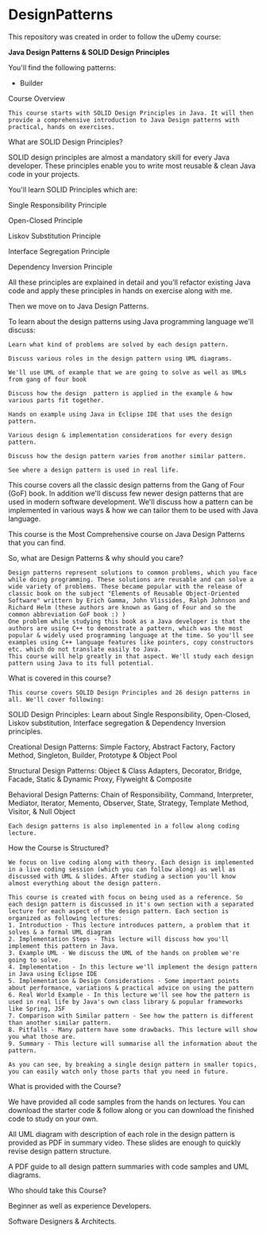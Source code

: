# DesignPatterns

This repository was created in order to follow the uDemy course:

**Java Design Patterns & SOLID Design Principles**

You'll find the following patterns:

* Builder



Course Overview

    This course starts with SOLID Design Principles in Java. It will then provide a comprehensive introduction to Java Design patterns with practical, hands on exercises.



What are SOLID Design Principles?

SOLID design principles are almost a mandatory skill for every Java developer. These principles enable you to write most reusable & clean Java code in your projects.

You'll learn SOLID Principles which are:

Single Responsibility Principle

Open-Closed Principle

Liskov Substitution Principle

Interface Segregation Principle

Dependency Inversion Principle



All these principles are explained in detail and you'll refactor existing Java code and apply these principles in hands on exercise along with me.

Then we move on to Java Design Patterns.

To learn about the design patterns using Java programming language we'll discuss:   

    Learn what kind of problems are solved by each design pattern.

    Discuss various roles in the design pattern using UML diagrams.

    We'll use UML of example that we are going to solve as well as UMLs from gang of four book

    Discuss how the design  pattern is applied in the example & how various parts fit together.

    Hands on example using Java in Eclipse IDE that uses the design pattern.

    Various design & implementation considerations for every design pattern.

    Discuss how the design pattern varies from another similar pattern.

    See where a design pattern is used in real life.

This course covers all the classic design patterns from the Gang of Four (GoF) book. In addition we'll discuss few newer design patterns that are used in modern software development. We'll discuss how a pattern can be implemented in various ways & how we can tailor them to be used with Java language.

This course is the Most Comprehensive course on Java Design Patterns that you can find.



So, what are Design Patterns & why should you care?

    Design patterns represent solutions to common problems, which you face while doing programming. These solutions are reusable and can solve a wide variety of problems. These became popular with the release of classic book on the subject "Elements of Reusable Object-Oriented Software" writtern by Erich Gamma, John Vlissides, Ralph Johnson and Richard Helm (these authors are known as Gang of Four and so the common abbreviation GoF book :) )
    One problem while studying this book as a Java developer is that the authors are using C++ to demonstrate a pattern, which was the most popular & widely used programming language at the time. So you'll see examples using C++ language features like pointers, copy constructors etc. which do not translate easily to Java.
    This course will help greatly in that aspect. We'll study each design pattern using Java to its full potential.



What is covered in this course?

    This course covers SOLID Design Principles and 26 design patterns in all. We'll cover following:

SOLID Design Principles: Learn about Single Responsibility, Open-Closed, Liskov substitution, Interface segregation & Dependency Inversion principles.

Creational Design Patterns: Simple Factory, Abstract Factory, Factory Method, Singleton, Builder, Prototype & Object Pool

Structural Design Patterns: Object & Class Adapters, Decorator, Bridge, Facade, Static & Dynamic Proxy, Flyweight & Composite  

Behavioral Design Patterns: Chain of Responsibility, Command, Interpreter, Mediator, Iterator, Memento, Observer, State, Strategy, Template Method, Visitor, & Null Object

    Each design patterns is also implemented in a follow along coding lecture.



How the Course is Structured?

    We focus on live coding along with theory. Each design is implemented in a live coding session (which you can follow along) as well as discussed with UML & slides. After studing a section you'll know almost everything about the design pattern.

    This course is created with focus on being used as a reference. So each design pattern is discussed in it's own section with a separated lecture for each aspect of the design pattern. Each section is organized as following lectures:
    1. Introduction - This lecture introduces pattern, a problem that it solves & a formal UML diagram
    2. Implementation Steps - This lecture will discuss how you'll implement this pattern in Java.
    3. Example UML - We discuss the UML of the hands on problem we're going to solve.
    4. Implementation - In this lecture we'll implement the design pattern in Java using Eclipse IDE
    5. Implementation & Design Considerations - Some important points about performance, variations & practical advice on using the pattern
    6. Real World Example - In this lecture we'll see how the pattern is used in real life by Java's own class library & popular frameworks like Spring, JSF
    7. Comparison with Similar pattern - See how the pattern is different than another similar pattern.
    8. Pitfalls - Many pattern have some drawbacks. This lecture will show you what those are.
    9. Summary - This lecture will summarise all the information about the pattern.

    As you can see, by breaking a single design pattern in smaller topics, you can easily watch only those parts that you need in future.



What is provided with the Course?

 We have provided all code samples from the hands on lectures. You can download the starter code & follow along or you can download the finished code to study on your own.

 All UML diagram with description of each role in the design pattern is provided as PDF in summary video. These slides are enough to quickly revise design pattern structure.

A PDF guide to all design pattern summaries with code samples and UML diagrams.

Who should take this Course?

Beginner as well as experience Developers.

Software Designers & Architects.